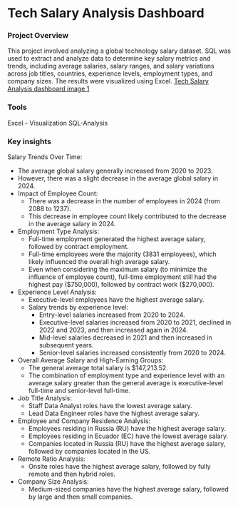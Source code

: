 # Tech Salary Analysis Dashboard
### Project Overview 
This project involved analyzing a global technology salary dataset. SQL was used to extract and analyze data to determine key salary metrics and trends, including average salaries, salary ranges,
and salary variations across job titles, countries, experience levels, employment types, and company sizes. The results were visualized using Excel.
				[Tech Salary Analysis dashboard image 1](https://github.com/user-attachments/assets/0acaed35-5341-401e-a5e8-7cf18c14f1f6)

### Tools
Excel - Visualization
SQL-Analysis

### Key insights
  Salary Trends Over Time:
   * The average global salary generally increased from 2020 to 2023.
   * However, there was a slight decrease in the average global salary in 2024.
 * Impact of Employee Count:
   * There was a decrease in the number of employees in 2024 (from 2088 to 1237).
   * This decrease in employee count likely contributed to the decrease in the average salary in 2024.
 * Employment Type Analysis:
   * Full-time employment generated the highest average salary, followed by contract employment.
   * Full-time employees were the majority (3831 employees), which likely influenced the overall high average salary.
   * Even when considering the maximum salary (to minimize the influence of employee count), full-time employment still had the highest pay (\$750,000), followed by contract work (\$270,000).
 * Experience Level Analysis:
   * Executive-level employees have the highest average salary.
   * Salary trends by experience level:
     * Entry-level salaries increased from 2020 to 2024.
     * Executive-level salaries increased from 2020 to 2021, declined in 2022 and 2023, and then increased again in 2024.
     * Mid-level salaries decreased in 2021 and then increased in subsequent years.
     * Senior-level salaries increased consistently from 2020 to 2024.
 * Overall Average Salary and High-Earning Groups:
   * The general average total salary is \$147,213.52.
   * The combination of employment type and experience level with an average salary greater than the general average is executive-level full-time and senior-level full-time.
 * Job Title Analysis:
   * Staff Data Analyst roles have the lowest average salary.
   * Lead Data Engineer roles have the highest average salary.
 * Employee and Company Residence Analysis:
   * Employees residing in Russia (RU) have the highest average salary.
   * Employees residing in Ecuador (EC) have the lowest average salary.
   * Companies located in Russia (RU) have the highest average salary, followed by companies located in the US.
 * Remote Ratio Analysis:
   * Onsite roles have the highest average salary, followed by fully remote and then hybrid roles.
 * Company Size Analysis:
   * Medium-sized companies have the highest average salary, followed by large and then small companies.
